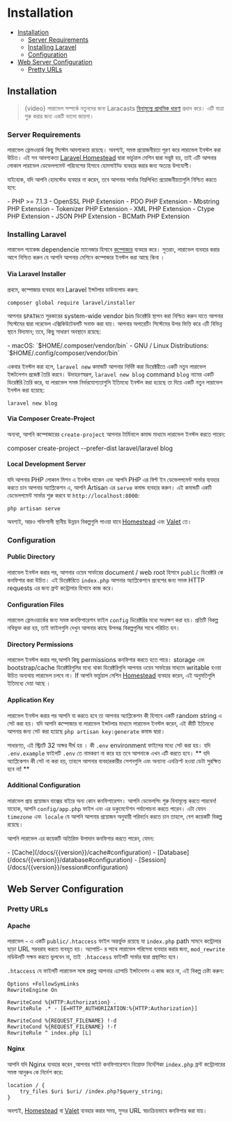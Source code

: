 # Installation

- [Installation](#installation)
    - [Server Requirements](#server-requirements)
    - [Installing Laravel](#installing-laravel)
    - [Configuration](#configuration)
- [Web Server Configuration](#web-server-configuration)
    - [Pretty URLs](#pretty-urls)

<a name="installation"></a>
## Installation

> {video} লারাভেল সম্পর্কে নতুনদের জন্য  Laracasts [বিনামূল্যে প্রাথমিক ধারণা](http://laravelfromscratch.com) প্রধান করে। এটি যাত্রা শুরু করার জন্য একটি ভালো জায়গা।

<a name="server-requirements"></a>
### Server Requirements

লারাভেল ফ্রেমওয়ার্ক কিছু সিস্টেম আবশ্যকতা রয়েছে। অবশ্যই, সমস্ত প্রয়োজনীয়তা পূরণ করে লারাভেল ইনস্টল করা উচিত। 
এই সব আবশ্যকতা  [Laravel Homestead](/docs/{{version}}/homestead) দ্বারা ভার্চুয়াল মেশিন দ্বারা সন্তুষ্ট হয়, তাই এটি আপনার লোকাল  লারাভেল ডেভেলপমেন্ট পরিবেশের হিসাবে হোমসাইট্ড ব্যবহার করার জন্য অত্যন্ত উপযোগী।

যাইহোক, যদি আপনি হোমস্টেড ব্যবহার না করেন, তবে আপনার সার্ভার নিম্নলিখিত প্রয়োজনীয়তাগুলি নিশ্চিত করতে হবে:

<div class="content-list" markdown="1">
- PHP >= 7.1.3
- OpenSSL PHP Extension
- PDO PHP Extension
- Mbstring PHP Extension
- Tokenizer PHP Extension
- XML PHP Extension
- Ctype PHP Extension
- JSON PHP Extension
- BCMath PHP Extension
</div>

<a name="installing-laravel"></a>
### Installing Laravel
লারাভেল প্যাকেজ dependencie  ম্যানেজার হিসাবে [কম্পোজার](https://getcomposer.org) ব্যবহার করে। সুতরাং, লারাভেল ব্যবহার করার আগে নিশ্চিত করুন যে আপনি আপনার মেশিনে কম্পোজার ইনস্টল করা আছে কিনা ।

#### Via Laravel Installer

প্রথমে, কম্পোজার ব্যবহার করে Laravel ইন্সটলার ডাউনলোড করুন:

    composer global require laravel/installer

আপনার `$PATH`তে সুরকারের system-wide vendor bin ডিরেক্টরি স্থাপন করা নিশ্চিত করুন যাতে আপনার সিস্টেমের দ্বারা লরেভেল এক্সিকিউটেবলটি সনাক্ত করা যায়। আপনার অপারেটিং সিস্টেমের উপর ভিত্তি করে এটি বিভিন্ন স্থানে বিদ্যমান; তবে, কিছু সাধারণ অবস্থানে রয়েছে:

<div class="content-list" markdown="1">
- macOS: `$HOME/.composer/vendor/bin`
- GNU / Linux Distributions: `$HOME/.config/composer/vendor/bin`
</div>

একবার ইনস্টল করা হলে, `laravel new` কমান্ডটি আপনার নির্দিষ্ট করা ডিরেক্টরীতে একটি নতুন লারাভেল ইন্সটলেশন প্রজেক্ট  তৈরি করবে। উদাহরণস্বরূপ, `laravel new blog` command `blog` নামের একটি ডিরেক্টরি তৈরি করে,  যা লারাভেল সমস্ত নির্ভরযোগ্যতাগুলি ইতিমধ্যে ইনস্টল করা হয়েছে তা দিয়ে একটি নতুন লারাভেল ইনস্টল করা হয়েছে:

    laravel new blog

#### Via Composer Create-Project

অন্যথা, আপনি কম্পোজারের `create-project` আপনার টার্মিনালে কমান্ড মাধ্যমে লারাভেল ইনস্টল করতে পারেন:

   composer create-project --prefer-dist laravel/laravel blog

#### Local Development Server

যদি আপনার PHP লোকাল মিশন এ ইনস্টল থাকেন এবং আপনি PHP এর বিল্ট ইন ডেভেলপমেন্ট সার্ভার ব্যবহার করতে চান আপনার অ্যাপ্লিকেশন এ, আপনি Artisan এর `serve` কমান্ড ব্যবহার করুন। এই কমান্ডটি একটি ডেভেলপমেন্ট সার্ভার শুরু করবে যা `http://localhost:8000`:

    php artisan serve


অবশ্যই, আরও শক্তিশালী স্থানীয় উন্নয়ন বিকল্পগুলি পাওয়া যাবে  [Homestead](/docs/{{version}}/homestead) এবং [Valet](/docs/{{version}}/valet) তে। 

<a name="configuration"></a>
### Configuration

#### Public Directory

লারাভেল ইনস্টল করার পর, আপনার ওয়েব সার্ভারের document / web root হিসাবে `public`  ডিরেক্টরি কে কনফিগার করা উচিত। এই ডিরেক্টরিতে `index.php` আপনার অ্যাপ্লিকেশনে প্রবেশের জন্য সমস্ত HTTP requests এর জন্য ফ্রন্ট কন্ট্রোলার হিসাবে কাজ করে।

#### Configuration Files

লারাভেল ফ্রেমওয়ার্কের জন্য সমস্ত কনফিগারেশন ফাইল `config` ডিরেক্টরির মধ্যে সংরক্ষণ করা হয়। প্রতিটি বিকল্প নথিভুক্ত করা হয়, তাই ফাইলগুলি দেখুন আপনার কাছে উপলব্ধ বিকল্পগুলির সাথে পরিচিত হন।

#### Directory Permissions

লারাভেল ইনস্টল করার পর,আপনি কিছু permissions কনফিগার করতে হতে পারে। storage এবং bootstrap/cache ডিরেক্টরিগুলির মধ্যে থাকা ডিরেক্টরিগুলি আপনার ওয়েব সার্ভারের মাধ্যমে writable হওয়া উচিত অন্যথায় লারাভেল চলবে না। If আপনি ভার্চুয়াল মেশিন [Homestead](/docs/{{version}}/homestead)  ব্যবহার  করেন, এই অনুমতিগুলি ইতিমধ্যে দেয়া আছে ।


#### Application Key

লারাভেল ইনস্টল করার পর আপনি যা করতে হবে তা আপনার অ্যাপ্লিকেশন কী হিসাবে একটি random string এ সেট করা হয়। যদি আপনি কম্পোজার বা লারাভেল ইন্সটলার মাধ্যমে লারাভেল  ইনস্টল করেন, এই কীটি ইতিমধ্যে আপনার জন্য সেট করা হয়েছে  `php artisan key:generate` কমান্ড দ্বারা।

সাধারণত, এই স্ট্রিংটি 32 অক্ষর দীর্ঘ হয় । কী   `.env`  environment ফাইলের মধ্যে সেট করা হয়। যদি  `.env.example` ফাইলটি `.env` তে নামকরণ না করে হয় তবে আপনাকে এখন এটি করতে হবে। ** যদি অ্যাপ্লিকেশন কী সেট না করা হয়, তাহলে আপনার ব্যবহারকারীর সেশনগুলি এবং অন্যান্য এনক্রিপ্ট হওয়া ডেটা সুরক্ষিত হবে না! **

#### Additional Configuration

লারাভেল প্রায় প্রয়োজন বাক্সের বাইরে অন্য কোন কনফিগারেশন। আপনি ডেভেলপিং শুরু বিনামূল্যে করতে পারবেন! যাহোক, আপনি `config/app.php` ফাইল এবং এর ডকুমেন্টেশন পর্যালোচনা করতে পারেন। এটা যেমন `timezone` এবং` locale` যে আপনি আপনার প্রয়োজন অনুযায়ী পরিবর্তন করতে চান তাহলে,  বেশ কয়েকটি বিকল্প রয়েছে।

আপনি লারাভেল এর কয়েকটি অতিরিক্ত উপাদান কনফিগার করতে পারেন, যেমন:

<div class="content-list" markdown="1">
- [Cache](/docs/{{version}}/cache#configuration)
- [Database](/docs/{{version}}/database#configuration)
- [Session](/docs/{{version}}/session#configuration)
</div>


<a name="web-server-configuration"></a>
## Web Server Configuration

<a name="pretty-urls"></a>
### Pretty URLs

#### Apache


লারাভেল - এ একটি  `public/.htaccess`  ফাইল অন্তর্ভুক্ত রয়েছে যা `index.php` path সামনে কন্ট্রোলার ছাড়া URL সরবরাহ করতে ব্যবহৃত হয়। অ্যাপাচি- র সাথে লারাভেল পরিসেবা ব্যবহার করার জন্য, `mod_rewrite` মডিউলটি সক্ষম করতে ভুলবেন না, তাই` .htaccess` ফাইলটি সার্ভার দ্বারা প্রস্থাপিত হবে।

`.htaccess` যে ফাইলটি লারাভেল সঙ্গে প্রকল্প আপনার এ্যাপাচি ইন্সটলেশন এ কাজ করে না, এই বিকল্প চেষ্টা করুন:

    Options +FollowSymLinks
    RewriteEngine On
    
    RewriteCond %{HTTP:Authorization} .
    RewriteRule .* - [E=HTTP_AUTHORIZATION:%{HTTP:Authorization}] 
   
    RewriteCond %{REQUEST_FILENAME} !-d
    RewriteCond %{REQUEST_FILENAME} !-f
    RewriteRule ^ index.php [L]

#### Nginx

আপনি যদি Nginx ব্যবহার করেন ,আপনার সাইট কনফিগারেশনে নিম্নোক্ত নির্দেশিকা `index.php` ফ্রন্ট কন্ট্রোলারের সমস্ত আনুরুধ কে নির্দেশ করে:

    location / {
        try_files $uri $uri/ /index.php?$query_string;
    }

অবশ্যই, [Homestead](/docs/{{version}}/homestead) বা [Valet](/docs/{{version}}/valet) ব্যবহার করার সময়, সুন্দর URL স্বয়ংক্রিয়ভাবে কনফিগার করা যায়।
